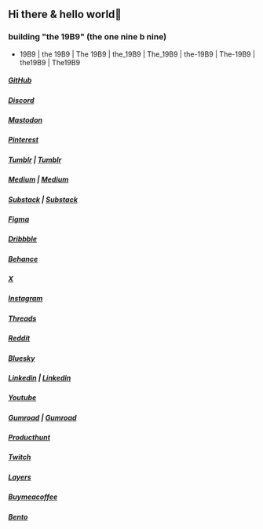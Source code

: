 ## Hi there & hello world👋
### building "the 19B9" (the one nine b nine)
- 19B9 | the 19B9 | The 19B9 | the_19B9 | The_19B9 | the-19B9 | The-19B9 | the19B9 | The19B9

##### [GitHub](https://the19b9.github.io/the19b9)
##### [Discord](https://discord.com/channels/@the19b9)
##### [Mastodon](https://mastodon.social/@the19b9)
##### [Pinterest](https://www.pinterest.com/the19b9)
##### [Tumblr](https://the19b9.tumblr.com) | [Tumblr](https://www.tumblr.com/the19b9)
##### [Medium](https://the19b9.medium.com) | [Medium](https://medium.com/@the19b9)
##### [Substack](https://the19b9.substack.com) | [Substack](https://substack.com/@the19b9)
##### [Figma](https://www.figma.com/@the19b9)
##### [Dribbble](https://dribbble.com/the19B9)
##### [Behance](https://www.behance.net/the19b9)
##### [X](https://x.com/the19b9)
##### [Instagram](https://www.instagram.com/the19b9)
##### [Threads](https://www.threads.net/@the19b9)
##### [Reddit](https://www.reddit.com/user/the19b9)
##### [Bluesky](https://bsky.app/profile/the19b9.bsky.social)
##### [Linkedin](https://www.linkedin.com/company/the19b9) | [Linkedin](https://www.linkedin.com/in/the19b9)
##### [Youtube](https://www.youtube.com/@the19B9)
##### [Gumroad](https://the19b9.gumroad.com) | [Gumroad](https://www.gumroad.com/the19b9)
##### [Producthunt](https://www.producthunt.com/@the19b9)
##### [Twitch](https://www.twitch.tv/the19b9)
##### [Layers](https://layers.to/the19b9)
##### [Buymeacoffee](https://buymeacoffee.com/the19b9)
##### [Bento](https://bento.me/the19b9)

<!--
**the19b9/the19b9** is a ✨ _special_ ✨ repository because its `README.md` (this file) appears on your GitHub profile.

Here are some ideas to get you started:

- 🔭 I’m currently working on ...
- 🌱 I’m currently learning ...
- 👯 I’m looking to collaborate on ...
- 🤔 I’m looking for help with ...
- 💬 Ask me about ...
- 📫 How to reach me: ...
- 😄 Pronouns: ...
- ⚡ Fun fact: ...
-->
